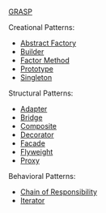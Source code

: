 [GRASP](grasp)

Creational Patterns:
- [Abstract Factory](abstract-factory/README.md)
- [Builder](builder/README.md)
- [Factor Method](factory-method/README.md)
- [Prototype](prototype/README.md)
- [Singleton](singleton/README.md)

Structural Patterns:
- [Adapter](adapter/README.md)
- [Bridge](bridge/README.md)
- [Composite](composite/README.md)
- [Decorator](decorator/README.md)
- [Facade](facade/README.md)
- [Flyweight](flyweight/README.md)
- [Proxy](proxy/README.md)

Behavioral Patterns: 
- [Chain of Responsibility](chain-of-responsibility/README.md)
- [Iterator](iterator/README.md)